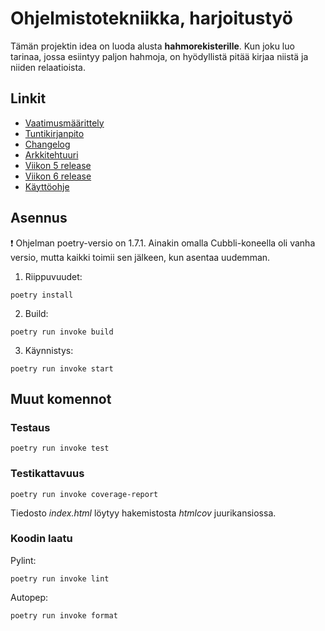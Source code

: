 # Ohjelmistotekniikka, harjoitustyö

Tämän projektin idea on luoda alusta **hahmorekisterille**. Kun joku luo tarinaa, jossa esiintyy paljon hahmoja, on hyödyllistä pitää kirjaa niistä ja niiden relaatioista.

## Linkit
- [Vaatimusmäärittely](/dokumentaatio/vaatimusmaarittely.md)
- [Tuntikirjanpito](/dokumentaatio/tuntikirjanpito.md)
- [Changelog](/dokumentaatio/changelog.md)
- [Arkkitehtuuri](/dokumentaatio/arkkitehtuuri.md)
- [Viikon 5 release](https://github.com/Uxusino/ot-characters/releases/tag/viikko5)
- [Viikon 6 release](https://github.com/Uxusino/ot-characters/releases/tag/viikko6)
- [Käyttöohje](/dokumentaatio/kayttoohje.md)

## Asennus

❗ Ohjelman poetry-versio on 1.7.1. Ainakin omalla Cubbli-koneella oli vanha versio, mutta kaikki toimii sen jälkeen, kun asentaa uudemman.

1. Riippuvuudet:

```
poetry install
```

2. Build:

```
poetry run invoke build
```

3. Käynnistys:

```
poetry run invoke start
```

## Muut komennot

### Testaus

```
poetry run invoke test
```

### Testikattavuus

```
poetry run invoke coverage-report
```

Tiedosto *index.html* löytyy hakemistosta *htmlcov* juurikansiossa.

### Koodin laatu

Pylint:

```
poetry run invoke lint
```

Autopep:

```
poetry run invoke format
```
